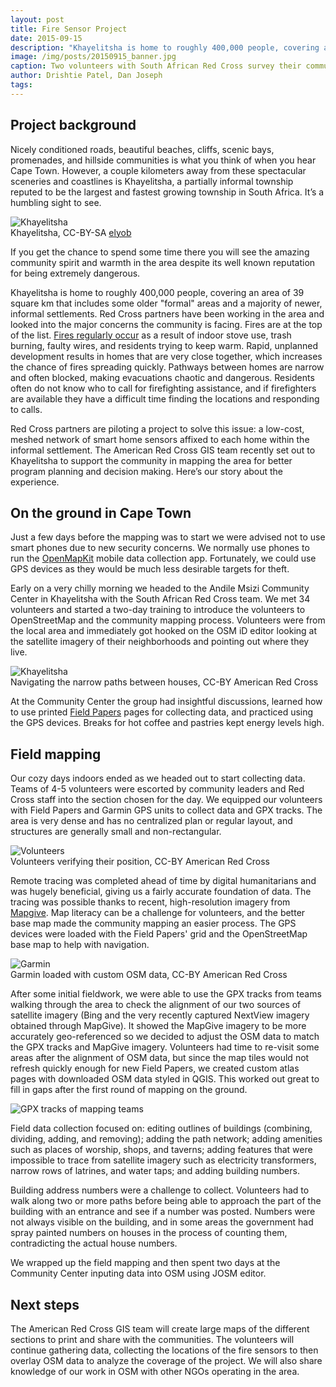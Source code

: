 ```yaml
---
layout: post
title: Fire Sensor Project
date: 2015-09-15
description: "Khayelitsha is home to roughly 400,000 people, covering an area of 39 square km that includes some older \"formal\" areas and a majority of newer, informal settlements. Red Cross partners have been working in the area and looked into the major concerns the community is facing. Fires are at the top of the list. Red Cross partners are piloting a project to solve this issue &#58; a low-cost, meshed network of smart home sensors affixed to each home within the informal settlement. The American Red Cross GIS team recently set out to Khayelitsha to support the community in mapping the area for better program planning and decision making."
image: /img/posts/20150915_banner.jpg
caption: Two volunteers with South African Red Cross survey their community 
author: Drishtie Patel, Dan Joseph
tags:
---
```


## Project background

Nicely conditioned roads, beautiful beaches, cliffs, scenic bays, promenades, and hillside communities is what you think of when you hear Cape Town. However, a couple kilometers away from these spectacular sceneries and coastlines is Khayelitsha, a partially informal township reputed to be the largest and fastest growing township in South Africa. It’s a humbling sight to see.

<img src="/img/posts/20150915_khayelitsha-elyob.jpg" alt="Khayelitsha">
<br><span class="post-caption">Khayelitsha, CC-BY-SA <a href="https://www.flickr.com/photos/elyob" target="\_blank">elyob</a></span>

If you get the chance to spend some time there you will see the amazing community spirit and warmth in the area despite its well known reputation for being extremely dangerous.

Khayelitsha is home to roughly 400,000 people, covering an area of 39 square km that includes some older "formal" areas and a majority of newer, informal settlements. Red Cross partners have been working in the area and looked into the major concerns the community is facing. Fires are at the top of the list. [Fires regularly occur](http://www.bbc.com/news/world-africa-20962623) as a result of indoor stove use, trash burning, faulty wires, and residents trying to keep warm. Rapid, unplanned development results in homes that are very close together, which increases the chance of fires spreading quickly. Pathways between homes are narrow and often blocked, making evacuations chaotic and dangerous. Residents often do not know who to call for firefighting assistance, and if firefighters are available they have a difficult time finding the locations and responding to calls.

Red Cross partners are piloting a project to solve this issue: a low-cost, meshed network of smart home sensors affixed to each home within the informal settlement. The American Red Cross GIS team recently set out to Khayelitsha to support the community in mapping the area for better program planning and decision making. Here’s our story about the experience.

## On the ground in Cape Town

Just a few days before the mapping was to start we were advised not to use smart phones due to new security concerns. We normally use phones to run the [OpenMapKit](http://posm.io/) mobile data collection app. Fortunately, we could use GPS devices as they would be much less desirable targets for theft.

Early on a very chilly morning we headed to the Andile Msizi Community Center in Khayelitsha with the South African Red Cross team. We met 34 volunteers and started a two-day training to introduce the volunteers to OpenStreetMap and the community mapping process. Volunteers were from the local area and immediately got hooked on the OSM iD editor looking at the satellite imagery of their neighborhoods and pointing out where they live.

<img src="/img/posts/20150915_khayelitsha.jpg" alt="Khayelitsha">
<br><span class="post-caption">Navigating the narrow paths between houses, CC-BY American Red Cross</span>

At the Community Center the group had insightful discussions, learned how to use printed [Field Papers](http://fieldpapers.org) pages for collecting data, and practiced using the GPS devices. Breaks for hot coffee and pastries kept energy levels high.

## Field mapping

Our cozy days indoors ended as we headed out to start collecting data. Teams of 4-5 volunteers were escorted by community leaders and Red Cross staff into the section chosen for the day. We equipped our volunteers with Field Papers and Garmin GPS units to collect data and GPX tracks. The area is very dense and has no centralized plan or regular layout, and structures are generally small and non-rectangular.

<img src="/img/posts/20150915_volunteers.jpg" alt="Volunteers">
<br><span class="post-caption">Volunteers verifying their position, CC-BY American Red Cross</span>

Remote tracing was completed ahead of time by digital humanitarians and was hugely beneficial, giving us a fairly accurate foundation of data. The tracing was possible thanks to recent, high-resolution imagery from [Mapgive](http://mapgive.state.gov). Map literacy can be a challenge for volunteers, and the better base map made the community mapping an easier process. The GPS devices were loaded with the Field Papers' grid and the OpenStreetMap base map to help with navigation.

<img src="/img/posts/20150915_garmin.jpg" alt="Garmin">
<br><span class="post-caption">Garmin loaded with custom OSM data, CC-BY American Red Cross</span>

After some initial fieldwork, we were able to use the GPX tracks from teams walking through the area to check the alignment of our two sources of satellite imagery (Bing and the very recently captured NextView imagery obtained through MapGive). It showed the MapGive imagery to be more accurately geo-referenced so we decided to adjust the OSM data to match the GPX tracks and MapGive imagery. Volunteers had time to re-visit some areas after the alignment of OSM data, but since the map tiles would not refresh quickly enough for new Field Papers, we created custom atlas pages with downloaded OSM data styled in QGIS. This worked out great to fill in gaps after the first round of mapping on the ground.

<img src="/img/posts/20150915_gpx.jpg" alt="GPX tracks of mapping teams">

Field data collection focused on: editing outlines of buildings (combining, dividing, adding, and removing); adding the path network; adding amenities such as places of worship, shops, and taverns; adding features that were impossible to trace from satellite imagery such as electricity transformers, narrow rows of latrines, and water taps; and adding building numbers.

Building address numbers were a challenge to collect. Volunteers had to walk along two or more paths before being able to approach the part of the building with an entrance and see if a number was posted. Numbers were not always visible on the building, and in some areas the government had spray painted numbers on houses in the process of counting them, contradicting the actual house numbers.

We wrapped up the field mapping and then spent two days at the Community Center inputing data into OSM using JOSM editor.

## Next steps

The American Red Cross GIS team will create large maps of the different sections to print and share with the communities. The volunteers will continue gathering data, collecting the locations of the fire sensors to then overlay OSM data to analyze the coverage of the project. We will also share knowledge of our work in OSM with other NGOs operating in the area.
